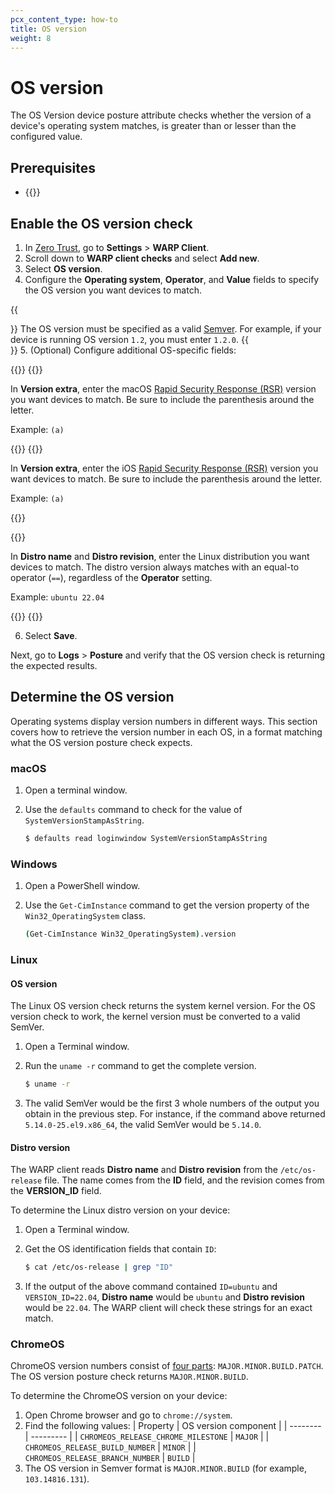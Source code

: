 ```yaml
---
pcx_content_type: how-to
title: OS version
weight: 8
---
```


# OS version

The OS Version device posture attribute checks whether the version of a device's operating system matches, is greater than or lesser than the configured value.

## Prerequisites

- {{<render file="posture/_prereqs-warp-is-deployed.md" withParameters="[WARP client checks](/cloudflare-one/identity/devices/warp-client-checks/)">}}

## Enable the OS version check

1. In [Zero Trust](https://one.dash.cloudflare.com), go to **Settings** > **WARP Client**.
2. Scroll down to **WARP client checks** and select **Add new**.
3. Select **OS version**.
4. Configure the **Operating system**, **Operator**, and **Value** fields to specify the OS version you want devices to match.

{{<Aside type="note">}}
The OS version must be specified as a valid [Semver](https://semver.org/). For example, if your device is running OS version `1.2`, you must enter `1.2.0`.
{{</Aside>}}
5. (Optional) Configure additional OS-specific fields:

{{<tabs labels="macOS | iOS | Linux">}}
{{<tab label="macos" no-code="true">}}

In **Version extra**, enter the macOS [Rapid Security Response (RSR)](https://support.apple.com/guide/deployment/rapid-security-responses-dep93ff7ea78/web) version you want devices to match. Be sure to include the parenthesis around the letter.

Example: `(a)`

{{</tab>}}
{{<tab label="ios" no-code="true">}}

In **Version extra**, enter the iOS [Rapid Security Response (RSR)](https://support.apple.com/guide/deployment/rapid-security-responses-dep93ff7ea78/web) version you want devices to match. Be sure to include the parenthesis around the letter.

Example: `(a)`

{{</tab>}}

{{<tab label="linux" no-code="true">}}

In **Distro name** and **Distro revision**, enter the Linux distribution you want devices to match. The distro version always matches with an equal-to operator (`==`), regardless of the **Operator** setting.

Example: `ubuntu 22.04`

{{</tab>}}
{{</tabs>}}

6. Select **Save**.

Next, go to **Logs** > **Posture** and verify that the OS version check is returning the expected results.

## Determine the OS version

Operating systems display version numbers in different ways. This section covers how to retrieve the version number in each OS, in a format matching what the OS version posture check expects.

### macOS

1. Open a terminal window.
1. Use the `defaults` command to check for the value of `SystemVersionStampAsString`.

   ```sh
   $ defaults read loginwindow SystemVersionStampAsString
   ```

### Windows

1. Open a PowerShell window.
1. Use the `Get-CimInstance` command to get the version property of the `Win32_OperatingSystem` class.

   ```bash
   (Get-CimInstance Win32_OperatingSystem).version
   ```

### Linux

#### OS version

The Linux OS version check returns the system kernel version. For the OS version check to work, the kernel version must be converted to a valid SemVer.

1. Open a Terminal window.
2. Run the `uname -r` command to get the complete version.

   ```sh
   $ uname -r
   ```

3. The valid SemVer would be the first 3 whole numbers of the output you obtain in the previous step. For instance, if the command above returned `5.14.0-25.el9.x86_64`, the valid SemVer would be `5.14.0`.

#### Distro version

The WARP client reads **Distro name** and **Distro revision** from the `/etc/os-release` file. The name comes from the **ID** field, and the revision comes from the **VERSION_ID** field.

To determine the Linux distro version on your device:

1. Open a Terminal window.
2. Get the OS identification fields that contain `ID`:

   ```sh
   $ cat /etc/os-release | grep "ID"
   ```

3. If the output of the above command contained `ID=ubuntu` and `VERSION_ID=22.04`, **Distro name** would be `ubuntu` and **Distro revision** would be `22.04`. The WARP client will check these strings for an exact match.

### ChromeOS

ChromeOS version numbers consist of [four parts](https://www.chromium.org/developers/version-numbers/): `MAJOR.MINOR.BUILD.PATCH`. The OS version posture check returns `MAJOR.MINOR.BUILD`.

To determine the ChromeOS version on your device:

1. Open Chrome browser and go to `chrome://system`.
2. Find the following values:
   | Property | OS version component |
   | -------- | --------- |
   | `CHROMEOS_RELEASE_CHROME_MILESTONE` | `MAJOR` |
   | `CHROMEOS_RELEASE_BUILD_NUMBER` | `MINOR` |
   | `CHROMEOS_RELEASE_BRANCH_NUMBER` | `BUILD` |
3. The OS version in Semver format is `MAJOR.MINOR.BUILD` (for example, `103.14816.131`).
